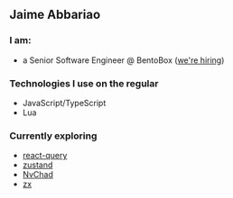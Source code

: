 ## Jaime Abbariao

### I am:

* a Senior Software Engineer @ BentoBox ([we're hiring](https://getbento.com/careers/))

### Technologies I use on the regular

* JavaScript/TypeScript
* Lua

### Currently exploring

* [react-query](https://react-query.tanstack.com/)
* [zustand](https://github.com/pmndrs/zustand)
* [NvChad](https://github.com/NvChad/NvChad)
* [zx](https://github.com/google/zx)

